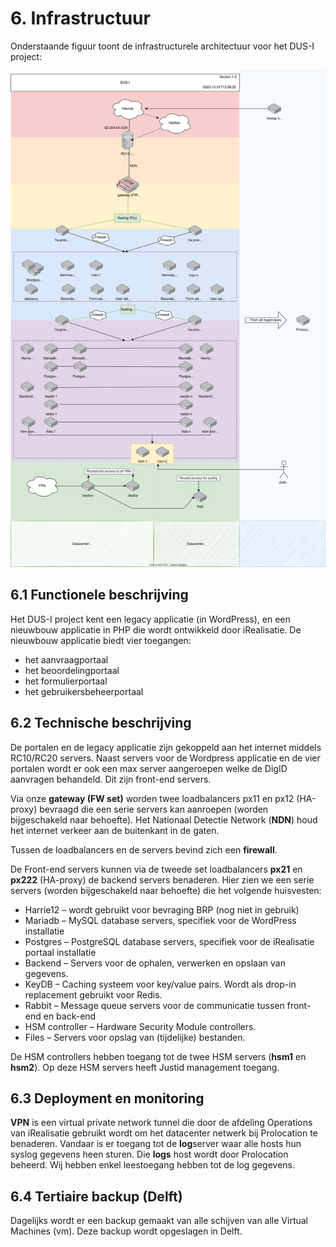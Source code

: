 # 6. Infrastructuur

Onderstaande figuur toont de infrastructurele architectuur voor het DUS-I project:

![Infrastructuur](./images/infrastructuur.svg)

## 6.1 Functionele beschrijving

Het DUS-I project kent een legacy applicatie (in WordPress), en een nieuwbouw applicatie in PHP die wordt ontwikkeld
door iRealisatie. De nieuwbouw applicatie biedt vier toegangen:

* het aanvraagportaal
* het beoordelingportaal
* het formulierportaal
* het gebruikersbeheerportaal

## 6.2 Technische beschrijving

De portalen en de legacy applicatie zijn gekoppeld aan het internet middels RC10/RC20 servers. Naast servers voor de
Wordpress applicatie en de vier portalen wordt er ook een max server aangeroepen welke de DigID aanvragen behandeld.
Dit zijn front-end servers.

Via onze **gateway (FW set)** worden twee loadbalancers px11 en px12 (HA-proxy) bevraagd die een serie servers kan
aanroepen (worden bijgeschakeld naar behoefte). Het Nationaal Detectie Network (**NDN**) houd het internet verkeer aan
de buitenkant in de gaten.

Tussen de loadbalancers en de servers bevind zich een **firewall**.

De Front-end servers kunnen via de tweede set loadbalancers **px21** en **px222** (HA-proxy) de backend servers
benaderen. Hier zien we een serie servers (worden bijgeschakeld naar behoefte) die het volgende huisvesten:

* Harrie12 – wordt gebruikt voor bevraging BRP (nog niet in gebruik)
* Mariadb – MySQL database servers, specifiek voor de WordPress installatie
* Postgres – PostgreSQL database servers, specifiek voor de iRealisatie portaal installatie
* Backend – Servers voor de ophalen, verwerken en opslaan van gegevens.
* KeyDB – Caching systeem voor key/value pairs. Wordt als drop-in replacement gebruikt voor Redis.
* Rabbit – Message queue servers voor de communicatie tussen front-end en back-end
* HSM controller – Hardware Security Module controllers.
* Files – Servers voor opslag van (tijdelijke) bestanden.

De HSM controllers hebben toegang tot de twee HSM servers (**hsm1** en **hsm2**). Op deze HSM servers heeft Justid
management toegang.

## 6.3 Deployment en monitoring

**VPN** is een virtual private network tunnel die door de afdeling Operations van iRealisatie gebruikt wordt om het
datacenter netwerk bij Prolocation te benaderen.  Vandaar is er toegang tot de **log**server waar alle hosts hun syslog
gegevens heen sturen. Die **logs** host wordt door Prolocation beheerd. Wij hebben enkel leestoegang hebben tot de log
gegevens.

## 6.4 Tertiaire backup (Delft)

Dagelijks wordt er een backup gemaakt van alle schijven van alle Virtual Machines (vm). Deze backup wordt
opgeslagen in Delft.
